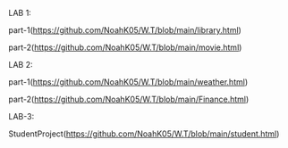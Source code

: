 LAB 1:


part-1(https://github.com/NoahK05/W.T/blob/main/library.html)


part-2(https://github.com/NoahK05/W.T/blob/main/movie.html)

LAB 2:


part-1(https://github.com/NoahK05/W.T/blob/main/weather.html)


part-2(https://github.com/NoahK05/W.T/blob/main/Finance.html)


LAB-3:

StudentProject(https://github.com/NoahK05/W.T/blob/main/student.html)
